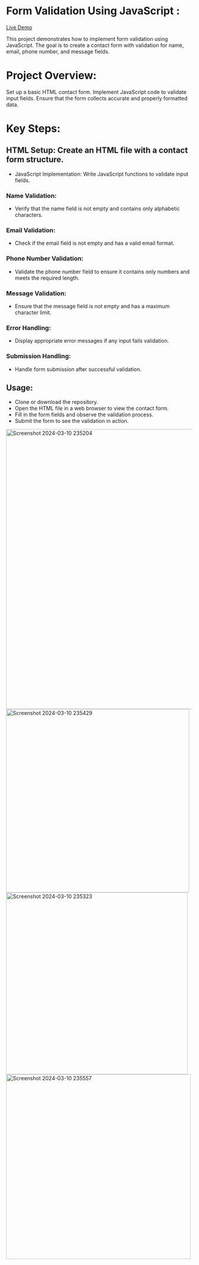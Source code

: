 # Form Validation Using JavaScript :

[Live Demo](https://habeeba18.github.io/Form_Validation/)

This project demonstrates how to implement form validation using JavaScript. The goal is to create a contact form with validation for name, email, phone number, and message fields.

# Project Overview:
Set up a basic HTML contact form.
Implement JavaScript code to validate input fields.
Ensure that the form collects accurate and properly formatted data.

# Key Steps:
## HTML Setup: Create an HTML file with a contact form structure.
- JavaScript Implementation: Write JavaScript functions to validate input fields.
### Name Validation: 
- Verify that the name field is not empty and contains only alphabetic characters.
### Email Validation: 
- Check if the email field is not empty and has a valid email format.
### Phone Number Validation: 
- Validate the phone number field to ensure it contains only numbers and meets the required length.
### Message Validation: 
- Ensure that the message field is not empty and has a maximum character limit.
### Error Handling:
- Display appropriate error messages if any input fails validation.
### Submission Handling: 
- Handle form submission after successful validation.

## Usage:
- Clone or download the repository.
- Open the HTML file in a web browser to view the contact form.
- Fill in the form fields and observe the validation process.
- Submit the form to see the validation in action.

<img width="754" alt="Screenshot 2024-03-10 235204" src="https://github.com/Habeeba18/Form_Validation/assets/87115568/7f271a55-9646-4e54-9a4a-ba1879dc1703">

<img width="494" alt="Screenshot 2024-03-10 235429" src="https://github.com/Habeeba18/Form_Validation/assets/87115568/a5b2e745-4ae7-4784-a888-4c9d72ea3994">

<img width="490" alt="Screenshot 2024-03-10 235323" src="https://github.com/Habeeba18/Form_Validation/assets/87115568/52c9fdf5-a6b0-4768-ab69-492f20aa8882">

<img width="498" alt="Screenshot 2024-03-10 235557" src="https://github.com/Habeeba18/Form_Validation/assets/87115568/d28f9196-1cad-48ff-83ac-6dc1318fa1fd">


